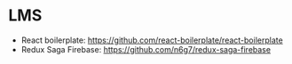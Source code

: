 # LMS

* React boilerplate: <https://github.com/react-boilerplate/react-boilerplate>
* Redux Saga Firebase: <https://github.com/n6g7/redux-saga-firebase>
